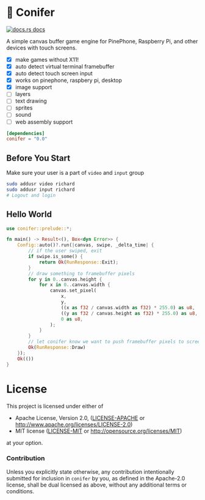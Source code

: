# :evergreen_tree: Conifer

<a href="https://docs.rs/conifer"><img src="https://img.shields.io/badge/docs-latest-blue.svg?style=flat-square" alt="docs.rs docs" /></a>

A simple canvas buffer game engine for PinePhone, Raspberry Pi, and other devices with touch screens.

- [x] make games without X11!
- [x] auto detect virtual terminal framebuffer
- [x] auto detect touch screen input
- [x] works on pinephone, raspbery pi, desktop
- [x] image support
- [ ] layers
- [ ] text drawing
- [ ] sprites
- [ ] sound
- [ ] web assembly support

```toml
[dependencies]
conifer = "0.0"
```
## Before You Start

Make sure your user is a part of `video` and `input` group

```bash
sudo addusr video richard 
sudo addusr input richard
# Logout and login
```

## Hello World

```rust
use conifer::prelude::*;

fn main() -> Result<(), Box<dyn Error>> {
    Config::auto()?.run(|canvas, swipe, _delta_time| {
        // if the user swiped, exit
        if swipe.is_some() {
            return Ok(RunResponse::Exit);
        }
        // draw something to framebuffer pixels
        for y in 0..canvas.height {
            for x in 0..canvas.width {
                canvas.set_pixel(
                    x,
                    y,
                    ((x as f32 / canvas.width as f32) * 255.0) as u8,
                    ((y as f32 / canvas.height as f32) * 255.0) as u8,
                    0 as u8,
                );
            }
        }
        // let conifer know we want to push framebuffer pixels to screen
        Ok(RunResponse::Draw)
    });
    Ok(())
}
```

# License

This project is licensed under either of

 * Apache License, Version 2.0, ([LICENSE-APACHE](LICENSE-APACHE) or
   http://www.apache.org/licenses/LICENSE-2.0)
 * MIT license ([LICENSE-MIT](LICENSE-MIT) or
   http://opensource.org/licenses/MIT)

at your option.

### Contribution

Unless you explicitly state otherwise, any contribution intentionally submitted
for inclusion in `conifer` by you, as defined in the Apache-2.0 license, shall be
dual licensed as above, without any additional terms or conditions.
